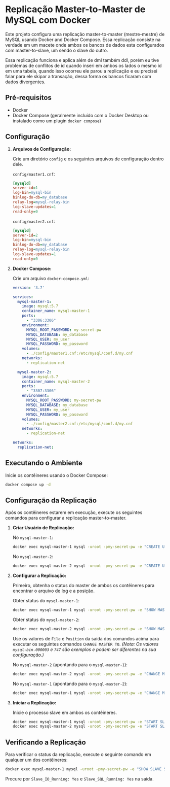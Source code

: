# Replicação Master-to-Master de MySQL com Docker

Este projeto configura uma replicação master-to-master (mestre-mestre) de MySQL usando Docker and Docker Compose.
Essa replicação consiste na verdade em um macete onde ambos os bancos de dados esta configurados com master-to-slave, um sendo o slave do outro.

Essa replicação funciona e aplica além de dml também ddl, porém eu tive problemas de conflitos de id quando inseri em ambos os lados o mesmo id em uma tabela, quando isso ocorreu ele parou a replicação e eu precisei falar para ele skipar a transação, dessa forma os bancos ficaram com dados divergentes.



## Pré-requisitos

- Docker
- Docker Compose (geralmente incluído com o Docker Desktop ou instalado como um plugin `docker compose`)

## Configuração

1.  **Arquivos de Configuração:**

    Crie um diretório `config` e os seguintes arquivos de configuração dentro dele.

    `config/master1.cnf`:
    ```ini
    [mysqld]
    server-id=1
    log-bin=mysql-bin
    binlog-do-db=my_database
    relay-log=mysql-relay-bin
    log-slave-updates=1
    read-only=0
    ```

    `config/master2.cnf`:
    ```ini
    [mysqld]
    server-id=2
    log-bin=mysql-bin
    binlog-do-db=my_database
    relay-log=mysql-relay-bin
    log-slave-updates=1
    read-only=0
    ```

2.  **Docker Compose:**

    Crie um arquivo `docker-compose.yml`:

    ```yaml
    version: '3.7'

    services:
      mysql-master-1:
        image: mysql:5.7
        container_name: mysql-master-1
        ports:
          - "3306:3306"
        environment:
          MYSQL_ROOT_PASSWORD: my-secret-pw
          MYSQL_DATABASE: my_database
          MYSQL_USER: my_user
          MYSQL_PASSWORD: my_password
        volumes:
          - ./config/master1.cnf:/etc/mysql/conf.d/my.cnf
        networks:
          - replication-net

      mysql-master-2:
        image: mysql:5.7
        container_name: mysql-master-2
        ports:
          - "3307:3306"
        environment:
          MYSQL_ROOT_PASSWORD: my-secret-pw
          MYSQL_DATABASE: my_database
          MYSQL_USER: my_user
          MYSQL_PASSWORD: my_password
        volumes:
          - ./config/master2.cnf:/etc/mysql/conf.d/my.cnf
        networks:
          - replication-net

    networks:
      replication-net:
    ```

## Executando o Ambiente

Inicie os contêineres usando o Docker Compose:

```bash
docker compose up -d
```

## Configuração da Replicação

Após os contêineres estarem em execução, execute os seguintes comandos para configurar a replicação master-to-master.

1.  **Criar Usuário de Replicação:**

    No `mysql-master-1`:
    ```bash
    docker exec mysql-master-1 mysql -uroot -pmy-secret-pw -e "CREATE USER 'repl'@'%' IDENTIFIED BY 'password'; GRANT REPLICATION SLAVE ON *.* TO 'repl'@'%'; FLUSH PRIVILEGES;"
    ```

    No `mysql-master-2`:
    ```bash
    docker exec mysql-master-2 mysql -uroot -pmy-secret-pw -e "CREATE USER 'repl'@'%' IDENTIFIED BY 'password'; GRANT REPLICATION SLAVE ON *.* TO 'repl'@'%'; FLUSH PRIVILEGES;"
    ```

2.  **Configurar a Replicação:**

    Primeiro, obtenha o status do master de ambos os contêineres para encontrar o arquivo de log e a posição.

    Obter status do `mysql-master-1`:
    ```bash
    docker exec mysql-master-1 mysql -uroot -pmy-secret-pw -e "SHOW MASTER STATUS;"
    ```

    Obter status do `mysql-master-2`:
    ```bash
    docker exec mysql-master-2 mysql -uroot -pmy-secret-pw -e "SHOW MASTER STATUS;"
    ```

    Use os valores de `File` e `Position` da saída dos comandos acima para executar os seguintes comandos `CHANGE MASTER TO`.
    *(Nota: Os valores `mysql-bin.000003` e `747` são exemplos e podem ser diferentes na sua configuração.)*

    No `mysql-master-2` (apontando para o `mysql-master-1`):
    ```bash
    docker exec mysql-master-2 mysql -uroot -pmy-secret-pw -e "CHANGE MASTER TO MASTER_HOST='mysql-master-1', MASTER_USER='repl', MASTER_PASSWORD='password', MASTER_LOG_FILE='mysql-bin.000003', MASTER_LOG_POS=747;"
    ```

    No `mysql-master-1` (apontando para o `mysql-master-2`):
    ```bash
    docker exec mysql-master-1 mysql -uroot -pmy-secret-pw -e "CHANGE MASTER TO MASTER_HOST='mysql-master-2', MASTER_USER='repl', MASTER_PASSWORD='password', MASTER_LOG_FILE='mysql-bin.000003', MASTER_LOG_POS=747;"
    ```

3.  **Iniciar a Replicação:**

    Inicie o processo slave em ambos os contêineres.

    ```bash
    docker exec mysql-master-1 mysql -uroot -pmy-secret-pw -e "START SLAVE;"
    docker exec mysql-master-2 mysql -uroot -pmy-secret-pw -e "START SLAVE;"
    ```

## Verificando a Replicação

Para verificar o status da replicação, execute o seguinte comando em qualquer um dos contêineres:

```bash
docker exec mysql-master-1 mysql -uroot -pmy-secret-pw -e "SHOW SLAVE STATUS\G"
```

Procure por `Slave_IO_Running: Yes` e `Slave_SQL_Running: Yes` na saída.